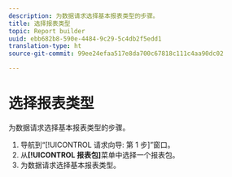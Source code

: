 ```yaml
---
description: 为数据请求选择基本报表类型的步骤。
title: 选择报表类型
topic: Report builder
uuid: ebb682b8-590e-4484-9c29-5c4db2f5edd1
translation-type: ht
source-git-commit: 99ee24efaa517e8da700c67818c111c4aa90dc02

---
```



# 选择报表类型

为数据请求选择基本报表类型的步骤。

1. 导航到“[!UICONTROL 请求向导: 第 1 步]”窗口。
1. 从&#x200B;**[!UICONTROL 报表包]**&#x200B;菜单中选择一个报表包。
1. 为数据请求选择基本报表类型。
